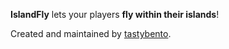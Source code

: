 **IslandFly** lets your players **fly within their islands**!

Created and maintained by [tastybento](https://github.com/tastybento).